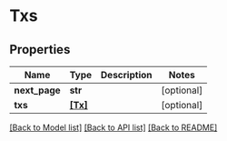 # Txs


## Properties
Name | Type | Description | Notes
------------ | ------------- | ------------- | -------------
**next_page** | **str** |  | [optional] 
**txs** | [**[Tx]**](Tx.md) |  | [optional] 

[[Back to Model list]](../README.md#documentation-for-models) [[Back to API list]](../README.md#documentation-for-api-endpoints) [[Back to README]](../README.md)


